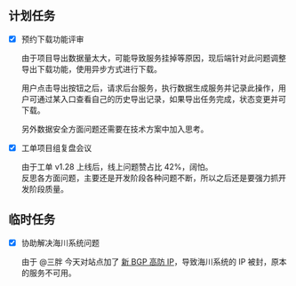 ## 计划任务

- [x] 预约下载功能评审

  由于项目导出数据量太大，可能导致服务挂掉等原因，现后端针对此问题调整导出下载功能，使用异步方式进行下载。

  用户点击导出按钮之后，请求后台服务，执行数据生成服务并记录此操作，用户可通过某入口查看自己的历史导出记录，如果导出任务完成，状态变更并可下载。

  另外数据安全方面问题还需要在技术方案中加入思考。

- [x] 工单项目组复盘会议

  由于工单 v1.28 上线后，线上问题赞占比 42%，阔怕。  
  反思各方面问题，主要还是开发阶段各种问题不断，所以之后还是要强力抓开发阶段质量。

## 临时任务

- [x] 协助解决海川系统问题

  由于 @三胖 今天对站点加了 [新 BGP 高防 IP](https://cn.aliyun.com/product/bgp_new?wh_ttid=pc)，导致海川系统的 IP 被封，原本的服务不可用。
